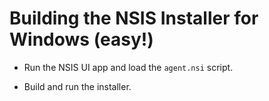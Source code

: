 # Building the NSIS Installer for Windows (easy!)

* Run the NSIS UI app and load the `agent.nsi` script.

* Build and run the installer.